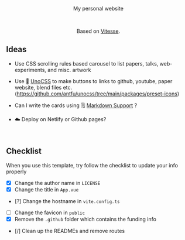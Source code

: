 <p align='center'>
My personal website
</p>

<br>

<p align='center'>
Based on <a href="https://github.com/antfu/vitesse">Vitesse</a>.
</p>

## Ideas

- Use CSS scrolling rules based carousel to list papers, talks, web-experiments, and misc. artwork

- Use 🎨 [UnoCSS](https://github.com/antfu/unocss) to make buttons to links to github, youtube, paper website, blend files etc. (https://github.com/antfu/unocss/tree/main/packages/preset-icons)

- Can I write the cards using 🗒 [Markdown Support](https://github.com/antfu/vite-plugin-md) ?

- ☁️ Deploy on Netlify or Github pages?

<br>



## Checklist

When you use this template, try follow the checklist to update your info properly

- [x] Change the author name in `LICENSE`
- [x] Change the title in `App.vue`
- [?] Change the hostname in `vite.config.ts`
- [ ] Change the favicon in `public`
- [x] Remove the `.github` folder which contains the funding info
- [/] Clean up the READMEs and remove routes


